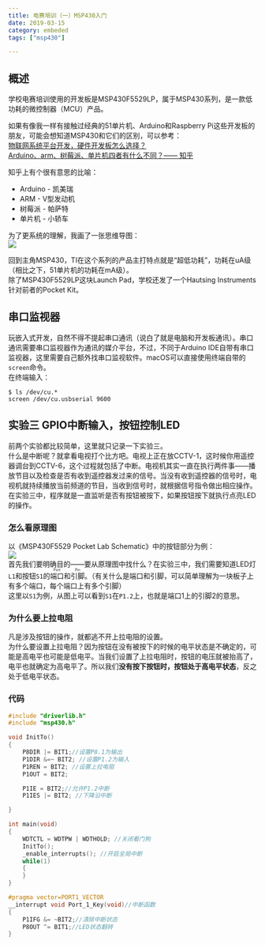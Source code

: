 ```yaml
---
title: 电赛培训（一）MSP430入门
date: 2019-03-15
category: embeded
tags: ["msp430"]

---
```


## 概述

学校电赛培训使用的开发板是MSP430F5529LP，属于MSP430系列，是一款低功耗的微控制器（MCU）产品。

如果有像我一样有接触过经典的51单片机、Arduino和Raspberry Pi这些开发板的朋友，可能会想知道MSP430和它们的区别，可以参考：  
[物联网系统平台开发，硬件开发板怎么选择？](https://www.zhongkerd.com/news/content-1439.html)  
[Arduino、arm、树莓派、单片机四者有什么不同？—— 知乎](https://www.zhihu.com/question/21045562)

知乎上有个很有意思的比喻：

*   Arduino - 凯美瑞
*   ARM - V型发动机
*   树莓派 - 帕萨特
*   单片机 - 小轿车

为了更系统的理解，我画了一张思维导图：  
![](http://pic.rhinoc.top/15532246992542.jpg)

回到主角MSP430，TI在这个系列的产品主打特点就是“超低功耗”，功耗在uA级（相比之下，51单片机的功耗在mA级）。  
除了MSP430F5529LP这块Launch Pad，学校还发了一个Hautsing Instruments针对前者的Pocket Kit。

## 串口监视器

玩嵌入式开发，自然不得不提起串口通讯（说白了就是电脑和开发板通讯）。串口通讯需要串口监视器作为通讯的媒介平台，不过，不同于Arduino IDE自带有串口监视器，这里需要自己额外找串口监视软件。macOS可以直接使用终端自带的`screen`命令。  
在终端输入：  

```
$ ls /dev/cu.*  
screen /dev/cu.usbserial 9600  
```

## 实验三 GPIO中断输入，按钮控制LED

前两个实验都比较简单，这里就只记录一下实验三。  
什么是中断呢？就拿看电视打个比方吧。电视上正在放CCTV-1，这时候你用遥控器调台到CCTV-6，这个过程就包括了中断。电视机其实一直在执行两件事——播放节目以及检查是否有收到遥控器发过来的信号。当没有收到遥控器的信号时，电视机就持续播放当前频道的节目，当收到信号时，就根据信号指令做出相应操作。  
在实验三中，程序就是一直监听是否有按钮被按下，如果按钮按下就执行点亮LED的操作。

### 怎么看原理图

以《MSP430F5529 Pocket Lab Schematic》中的按钮部分为例：  
![](http://pic.rhinoc.top/15537795444813.jpg)  
首先我们要明确目的——要从原理图中找什么？在实验三中，我们需要知道LED灯`L1`和按钮`S1`的<ruby>端口<rp></rp><rt>Port</rt></ruby>和<ruby>引脚<rp></rp><rt>Pin</rt></ruby>。（有关什么是端口和引脚，可以简单理解为一块板子上有多个端口，每个端口上有多个引脚）  
这里以`S1`为例，从图上可以看到`S1`在`P1.2`上，也就是端口1上的引脚2的意思。

### 为什么要上拉电阻

凡是涉及按钮的操作，就都逃不开上拉电阻的设置。  
为什么要设置上拉电阻？因为按钮在没有被按下的时候的电平状态是不确定的，可能是高电平也可能是低电平。当我们设置了上拉电阻时，按钮的电压就被抬高了，电平也就确定为高电平了。所以我们**没有按下按钮时，按钮处于高电平状态**，反之处于低电平状态。

### 代码

```c
#include "driverlib.h"
#include "msp430.h"

void InitTo()
{
    P8DIR |= BIT1;//设置P8.1为输出
    P1DIR &=~ BIT2; //设置P1.2为输入
    P1REN = BIT2; //设置上拉电阻
    P1OUT = BIT2;

    P1IE = BIT2;//允许P1.2中断
    P1IES |= BIT2; //下降沿中断

}

int main(void)
{
    WDTCTL = WDTPW | WDTHOLD; //关闭看门狗
    InitTo();
    _enable_interrupts(); //开启全局中断
    while(1)
    {
    }
}

#pragma vector=PORT1_VECTOR
__interrupt void Port_1_Key(void)//中断函数
{
    P1IFG &= ~BIT2;//清除中断状态
    P8OUT ^= BIT1;//LED状态翻转
}
```

